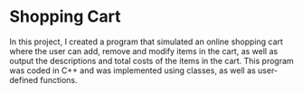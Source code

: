 # Shopping Cart

In this project, I created a program that simulated an online shopping cart where the user can add, remove and modify items in the cart, as well as output the descriptions and total costs of the items in the cart. This program was coded in C++ and was implemented using classes, as well as user-defined functions.

